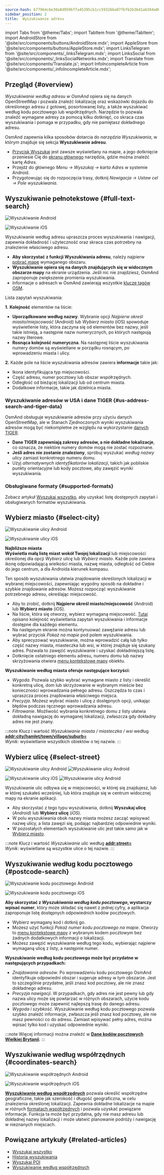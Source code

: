 ```yaml
---
source-hash: 677964c6e30a8d9596ffa45395cb1cc593266a07fbfb2b36d1a6384a00432d7d
sidebar_position: 2
title:  Wyszukiwanie adresu
---
```

import Tabs from '@theme/Tabs';
import TabItem from '@theme/TabItem';
import AndroidStore from '@site/src/components/buttons/AndroidStore.mdx';
import AppleStore from '@site/src/components/buttons/AppleStore.mdx';
import LinksTelegram from '@site/src/components/_linksTelegram.mdx';
import LinksSocial from '@site/src/components/_linksSocialNetworks.mdx';
import Translate from '@site/src/components/Translate.js';
import InfoIncompleteArticle from '@site/src/components/_infoIncompleteArticle.mdx';


<InfoIncompleteArticle/>

## Przegląd {#overview}

*Wyszukiwanie według adresu w OsmAnd* opiera się na danych OpenStreetMap i pozwala znaleźć lokalizację oraz wskazówki dojazdu do określonego adresu z gotowej, posortowanej listy, a także wyszukiwać według kodu pocztowego lub współrzędnych. Narzędzie to pozwala znaleźć wymagane adresy za pomocą kilku dotknięć, co skraca czas wyszukiwania i pomaga w przypadku, gdy nie pamiętasz dokładnego adresu.

OsmAnd zapewnia kilka sposobów dotarcia do *narzędzia Wyszukiwania*, w którym znajduje się sekcja **Wyszukiwanie adresu**.

- [Przycisk Wyszukaj](../widgets/map-buttons.md#search) jest zawsze wyświetlany na mapie, a jego dotknięcie przeniesie Cię do [ekranu głównego](#full-text-search) narzędzia, gdzie można znaleźć kartę *Adres*.
- Przejdź do głównego *Menu → Wyszukaj → karta Adres* w systemie Android.
- Przygotowując się do rozpoczęcia trasy, dotknij *Nawigacja → Ustaw cel → Pole wyszukiwania*.


## Wyszukiwanie pełnotekstowe {#full-text-search}

<Tabs groupId="operating-systems" queryString="current-os">

<TabItem value="android" label="Android">

![Wyszukiwanie Android](@site/static/img/search/search_address_2_andr.png)

</TabItem>

<TabItem value="ios" label="iOS">

![Wyszukiwanie iOS](@site/static/img/search/street_search_ios.png)

</TabItem>

</Tabs>

Wyszukiwanie według adresu upraszcza proces wyszukiwania i nawigacji, zapewnia dokładność i użyteczność oraz skraca czas potrzebny na znalezienie właściwego adresu.

- **Aby skorzystać z funkcji Wyszukiwania adresu**, należy najpierw [pobrać mapę](../start-with/download-maps.md) wymaganego obszaru.
- **Wyszukiwanie opiera się na danych znajdujących się w widocznym obszarze mapy** na ekranie urządzenia. Jeśli nic nie znajdziesz, OsmAnd zaproponuje zwiększenie promienia wyszukiwania.
- Informacje o adresach w OsmAnd zawierają wszystkie [klucze tagów OSM](https://wiki.openstreetmap.org/w/index.php?title=Key:addr).


Lista zapytań wyszukiwania:

**1.** **Kolejność** elementów na liście:

- **Uporządkowane według nazwy**. Wybranie opcji *Najpierw określ miasto/miejscowość* (Android) lub *Wybierz miasto* (iOS) spowoduje wyświetlenie listy, która zaczyna się od elementów bez nazwy, jeśli takie istnieją, a następnie nazw numerycznych, po których następują nazwy literowe.
- **Rosnąca kolejność numeryczna**. Na następnej liście wyszukiwania numery domów są wyświetlane w porządku rosnącym, po wprowadzeniu miasta i ulicy.

**2.** Każde pole na liście wyszukiwania adresów zawiera **informacje** takie jak:

- Ikona identyfikująca typ miejscowości.
- Część adresu, numer pocztowy lub obszar współrzędnych.
- Odległość od bieżącej lokalizacji lub od centrum miasta.
- Dodatkowe informacje, takie jak dzielnica miasta.


### Wyszukiwanie adresów w USA i dane TIGER {#us-address-search-and-tiger-data}

OsmAnd obsługuje wyszukiwanie adresów przy użyciu danych OpenStreetMap, ale w Stanach Zjednoczonych wyniki wyszukiwania adresów mogą być niekompletne ze względu na wykorzystanie [danych TIGER](https://wiki.openstreetmap.org/wiki/TIGER).

- **Dane TIGER zapewniają zakresy adresów, a nie dokładne lokalizacje**, co oznacza, że niektóre numery domów mogą nie zostać rozpoznane.
- **Jeśli adres nie zostanie znaleziony**, spróbuj wyszukać *według nazwy ulicy* zamiast konkretnego numeru domu.
- Użyj *alternatywnych identyfikatorów lokalizacji*, takich jak pobliskie punkty orientacyjne lub kody pocztowe, aby zawęzić wyniki wyszukiwania.


### Obsługiwane formaty {#supported-formats}

Zobacz artykuł [Wyszukaj wszystko](./search-all.md#basic-queries), aby uzyskać listę dostępnych zapytań i obsługiwanych formatów wyszukiwania.


## Wybierz miasto {#select-city}

<Tabs groupId="operating-systems" queryString="current-os">

<TabItem value="android" label="Android">

![Wyszukiwanie ulicy Android](@site/static/img/search/town_search_android.png)

</TabItem>

<TabItem value="ios" label="iOS">

![Wyszukiwanie ulicy iOS](@site/static/img/search/town_search_ios.png)

</TabItem>

</Tabs>

**Najbliższe miasta**  
    **Wyświetla małą listę miast wokół Twojej lokalizacji** lub miejscowości określonej dla opcji *Wybierz ulicę* lub *Wybierz miasto*. Każde pole zawiera ikonę odpowiadającą wielkości miasta, nazwę miasta, odległość od Ciebie do jego centrum, a dla Androida kierunek kompasu.

Ten sposób wyszukiwania ułatwia znajdowanie określonych lokalizacji w wybranej miejscowości, zapewniając wygodny sposób na dokładne i szybkie znajdowanie adresów. Możesz rozpocząć wyszukiwanie potrzebnego adresu, określając miejscowość.

- Aby to zrobić, dotknij **Najpierw określ miasto/miejscowość** (Android) lub **Wybierz miasto** (iOS).
- Na liście, która się otworzy, wybierz wymaganą miejscowość. [Tutaj](#full-text-search) opisano kolejność wyświetlania zapytań wyszukiwania i informacje dostępne dla każdego elementu.
- Na następnym ekranie można kontynuować zawężanie adresu lub wybrać przycisk *Pokaż na mapie* pod polem wyszukiwania.
- Aby sprecyzować wyszukiwanie, można wprowadzić całą lub tylko część nazwy miasta, miasteczka lub wsi, w której znajduje się szukany adres. Pozwala to zawęzić wyszukiwanie i uzyskać dokładniejszą listę.
- Dotknięcie ostatniego elementu adresu, numeru domu lub nazwy skrzyżowania otwiera [menu kontekstowe mapy](../map/map-context-menu.md#select-an-object-single-tap) obiektu.

**Wyszukiwanie według miasta oferuje następujące korzyści:**

- *Wygoda*. Pozwala szybko wybrać wymagane miasto z listy i określić konkretną ulicę, dom lub skrzyżowanie w wybranym mieście bez konieczności wprowadzania pełnego adresu. Oszczędza to czas i upraszcza proces znajdowania właściwego miejsca.
- *Precyzja*. Możesz wybrać miasto i ulicę z dostępnych opcji, unikając błędów podczas ręcznego wprowadzania adresu.
- *Filtrowanie*. Możliwość wybrania konkretnego domu z listy ułatwia dokładną nawigację do wymaganej lokalizacji, zwłaszcza gdy dokładny adres nie jest znany.

:::note Klucz i wartość
*Wyszukiwanie miasta / miasteczka / wsi* według [**addr:city/hamlet/town/village/suburb=**](https://wiki.openstreetmap.org/w/index.php?title=Key:addr)  
*Wynik*: wyświetlanie wszystkich obiektów o tej nazwie.
:::


## Wybierz ulicę {#select-street}

<Tabs groupId="operating-systems" queryString="current-os">

<TabItem value="android" label="Android">

![Wyszukiwanie ulicy Android](@site/static/img/search/street_search.png) ![Wyszukiwanie ulicy Android](@site/static/img/search/street_search_1.png)

</TabItem>

<TabItem value="ios" label="iOS">

![Wyszukiwanie ulicy iOS](@site/static/img/search/address_street_search_3_ios.png) ![Wyszukiwanie ulicy Android](@site/static/img/search/address_street_search_4_ios.png)

</TabItem>

</Tabs>

Wyszukiwanie ulic odbywa się w miejscowości, w której się znajdujesz, lub w której szukałeś wcześniej, lub która znajduje się w centrum widocznej mapy na ekranie aplikacji.

- Aby skorzystać z tego typu wyszukiwania, dotknij **Wyszukaj ulicę** (*Android*) lub **Wybierz ulicę** (*iOS*).
- W polu wyszukiwania obok nazwy miasta możesz zacząć wpisywać nazwę ulicy, a lista zawęzi się, podając najbardziej odpowiednie wyniki.
- W pozostałych elementach wyszukiwanie ulic jest takie samo jak w [Wybierz miasto](#select-city).

:::note Klucz i wartość
*Wyszukiwanie ulic* według [**addr:street=**](https://wiki.openstreetmap.org/w/index.php?title=Key:addr)  
*Wynik*: wyświetlane są wszystkie ulice o tej nazwie.
:::


## Wyszukiwanie według kodu pocztowego {#postcode-search}

<Tabs groupId="operating-systems" queryString="current-os">

<TabItem value="android" label="Android">

![Wyszukiwanie kodu pocztowego Android](@site/static/img/search/postcode_android.png)

</TabItem>

<TabItem value="ios" label="iOS">

![Wyszukiwanie kodu pocztowego iOS](@site/static/img/search/postcode_ios.png)

</TabItem>

</Tabs>

**Aby skorzystać z *Wyszukiwania według kodu pocztowego*, wystarczy wpisać numer**, który może składać się nawet z jednej cyfry, a aplikacja zaproponuje listę dostępnych odpowiednich kodów pocztowych.

- Wybierz wymagany kod i dotknij go.
- Możesz użyć funkcji *Pokaż *numer kodu pocztowego* na mapie*. Otworzy to [menu kontekstowe mapy](../map/map-context-menu.md#select-an-object-single-tap) z wybranym kodem pocztowym bez żadnych dodatkowych informacji o lokalizacji.
- Możesz zawęzić wyszukiwanie według tego kodu, wybierając najpierw wymaganą ulicę z listy, a następnie numer.

**Wyszukiwanie według kodu pocztowego może być przydatne w następujących przypadkach:**

- *Znajdowanie adresów*. Po wprowadzeniu kodu pocztowego OsmAnd identyfikuje odpowiedni obszar i sugeruje adresy w tym obszarze. Jest to szczególnie przydatne, jeśli znasz kod pocztowy, ale nie znasz dokładnego adresu.
- *Precyzja nawigacji*. W przypadkach, gdy adres nie jest pewny lub gdy nazwa ulicy może się powtarzać w różnych obszarach, użycie kodu pocztowego może zapewnić najlepszą trasę do danego adresu.
- *Wygoda i szybkość*. Wyszukiwanie według kodu pocztowego pozwala szybko znaleźć informacje, zwłaszcza jeśli znasz kod pocztowy, ale nie masz pewności co do adresu. Zamiast wpisywać pełny adres, można wpisać tylko kod i uzyskać odpowiednie wyniki.

:::note
Więcej informacji można znaleźć w **[Dane kodów pocztowych Wielkiej Brytanii](https://github.com/hvdwolf/OsmAnd-UKpostcodes/releases)**.
:::


## Wyszukiwanie według współrzędnych {#coordinates-search}

<Tabs groupId="operating-systems" queryString="current-os">

<TabItem value="android" label="Android">

![Wyszukiwanie współrzędnych Android](@site/static/img/search/coordinates_search_android.png)

</TabItem>

<TabItem value="ios" label="iOS">

![Wyszukiwanie współrzędnych iOS](@site/static/img/search/coordinates_search_ios.png)

</TabItem>

</Tabs>

[**Wyszukiwanie według współrzędnych**](../search/search-coordinates.md) pozwala określić współrzędne geograficzne, takie jak szerokość i długość geograficzna, w celu znalezienia określonej lokalizacji. Zapewnia dokładne lokalizacje na mapie w różnych [formatach współrzędnych](../search/search-coordinates.md#coordinate-format) i pozwala uzyskać powiązane informacje. Funkcja ta może być przydatna, gdy nie masz adresu lub dokładnej nazwy lokalizacji i może ułatwić planowanie podróży i nawigację w nieznanych miejscach.


## Powiązane artykuły {#related-articles}

- [Wyszukaj wszystko](./search-all.md)
- [Historia wyszukiwania](./search-history.md)
- [Wyszukaj POI](./search-poi.md)
- [Wyszukiwanie według współrzędnych](./search-coordinates.md)